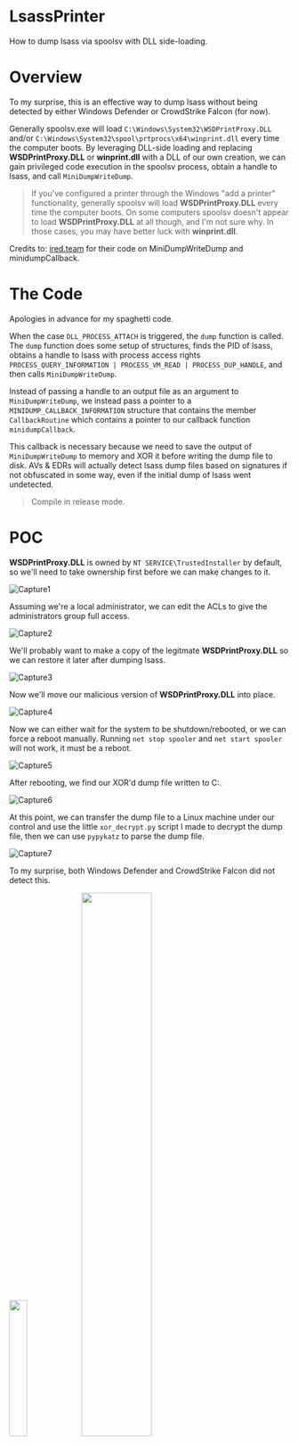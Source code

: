 # LsassPrinter
How to dump lsass via spoolsv with DLL side-loading.
# Overview
To my surprise, this is an effective way to dump lsass without being detected by either Windows Defender or CrowdStrike Falcon (for now).

Generally spoolsv.exe will load ``C:\Windows\System32\WSDPrintProxy.DLL`` and/or ``C:\Windows\System32\spool\prtprocs\x64\winprint.dll`` every time the computer boots. By leveraging DLL-side loading and replacing **WSDPrintProxy.DLL** or **winprint.dll** with a DLL of our own creation, we can gain privileged code execution in the spoolsv process, obtain a handle to lsass, and call ``MiniDumpWriteDump``. 

> If you've configured a printer through the Windows "add a printer" functionality, generally spoolsv will load **WSDPrintProxy.DLL** every time the computer boots. On some computers spoolsv doesn't appear to load **WSDPrintProxy.DLL** at all though, and I'm not sure why. In those cases, you may have better luck with **winprint.dll**.

Credits to: [ired.team](https://www.ired.team) for their code on MiniDumpWriteDump and minidumpCallback.
# The Code
Apologies in advance for my spaghetti code. 

When the case ``DLL_PROCESS_ATTACH`` is triggered, the ``dump`` function is called. The ``dump`` function does some setup of structures, finds the PID of lsass, obtains a handle to lsass with process access rights ``PROCESS_QUERY_INFORMATION | PROCESS_VM_READ | PROCESS_DUP_HANDLE``, and then calls ``MiniDumpWriteDump``.

Instead of passing a handle to an output file as an argument to ``MiniDumpWriteDump``, we instead pass a pointer to a ``MINIDUMP_CALLBACK_INFORMATION`` structure that contains the member ``CallbackRoutine`` which contains a pointer to our callback function ``minidumpCallback``.

This callback is necessary because we need to save the output of ``MiniDumpWriteDump`` to memory and XOR it before writing the dump file to disk. AVs & EDRs will actually detect lsass dump files based on signatures if not obfuscated in some way, even if the initial dump of lsass went undetected.

> Compile in release mode.
# POC
**WSDPrintProxy.DLL** is owned by ``NT SERVICE\TrustedInstaller`` by default, so we'll need to take ownership first before we can make changes to it.

![Capture1](https://user-images.githubusercontent.com/16895391/215357267-c994d8a8-f361-4666-833b-0679d21c153b.PNG)

Assuming we're a local administrator, we can edit the ACLs to give the administrators group full access.

![Capture2](https://user-images.githubusercontent.com/16895391/215357337-9c36be08-4ca7-4158-9d44-326aa9ccdbde.PNG)

We'll probably want to make a copy of the legitmate **WSDPrintProxy.DLL** so we can restore it later after dumping lsass.

![Capture3](https://user-images.githubusercontent.com/16895391/215357411-045c314c-5993-4d6e-887b-a0834c7a01d8.PNG)

Now we'll move our malicious version of **WSDPrintProxy.DLL** into place.

![Capture4](https://user-images.githubusercontent.com/16895391/215357445-6fbb47a3-0d3a-4db2-b85f-96f5ac80202a.PNG)

Now we can either wait for the system to be shutdown/rebooted, or we can force a reboot manually. Running ``net stop spooler`` and ``net start spooler`` will not work, it must be a reboot.

![Capture5](https://user-images.githubusercontent.com/16895391/215357480-3006f14f-7c61-4c3f-8471-9cc4fe7f1841.PNG)

After rebooting, we find our XOR'd dump file written to C:\.

![Capture6](https://user-images.githubusercontent.com/16895391/215357543-aa1c398e-dc9d-423f-944d-3e983c8d8e82.PNG)

At this point, we can transfer the dump file to a Linux machine under our control and use the little ``xor_decrypt.py`` script I made to decrypt the dump file, then we can use ``pypykatz`` to parse the dump file.

![Capture7](https://user-images.githubusercontent.com/16895391/215357588-71ea88bf-4573-40aa-aad4-1310933a6949.PNG)

To my surprise, both Windows Defender and CrowdStrike Falcon did not detect this.

<img src="https://user-images.githubusercontent.com/16895391/215357655-940dd8cb-3489-4e06-9c75-dce4ea7e2f8a.PNG" width=25% height=25%/> <img src="https://user-images.githubusercontent.com/16895391/215357739-cce0564b-8516-4949-9233-ec13860d9c5d.png" width=50% height=50%/>

